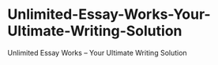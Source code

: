 # Unlimited-Essay-Works-Your-Ultimate-Writing-Solution
Unlimited Essay Works – Your Ultimate Writing Solution
